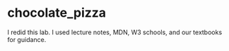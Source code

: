 # chocolate_pizza
I redid this lab. I used lecture notes, MDN, W3 schools, and our textbooks for guidance.